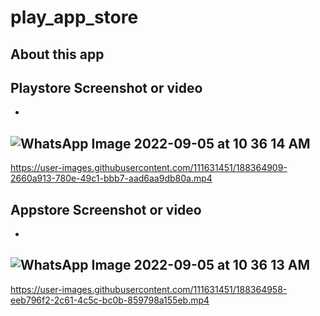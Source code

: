 # play_app_store

## About this app

## Playstore Screenshot or video 
-
![WhatsApp Image 2022-09-05 at 10 36 14 AM](https://user-images.githubusercontent.com/111631451/188364577-4655fb0a-8104-46a6-aca2-3aa60294775f.jpeg)
-
https://user-images.githubusercontent.com/111631451/188364909-2660a913-780e-49c1-bbb7-aad6aa9db80a.mp4

## Appstore Screenshot or video 
-
![WhatsApp Image 2022-09-05 at 10 36 13 AM](https://user-images.githubusercontent.com/111631451/188364714-575d5cd8-1294-4b0b-9bec-e59dbf98976c.jpeg)
-
https://user-images.githubusercontent.com/111631451/188364958-eeb796f2-2c61-4c5c-bc0b-859798a155eb.mp4
